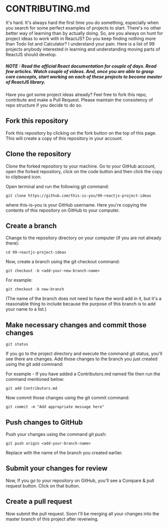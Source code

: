 # CONTRIBUTING.md

It's hard. It's always hard the first time you do something, especially when you search for some perfect examples of projects to start. There's no other better way of learning than by actually doing. So, are you always on hunt for project ideas to work with in ReactJS? Do you keep finding nothing more than Todo list and Calculator? I understand your pain.
Here is a list of 99 projects anybody interested in learning and understanding moving parts of ReactJS should develop.




##### NOTE : Read the official React documentation for couple of days. Read few articles. Watch couple of videos. And, once you are able to grasp core concepts, start working on each of these projects to become master of ReactJS library.

Have you got some project ideas already? Feel free to fork this repo, contribute and make a Pull Request. Please maintain the consistency of repo structure if you decide to do so.

## Fork this repository
Fork this repository by clicking on the fork button on the top of this page. This will create a copy of this repository in your account.

## Clone the repository

Clone the forked repository to your machine. Go to your GitHub account, open the forked repository, click on the code button and then click the copy to clipboard icon.

Open terminal and run the following git command:


`git clone https://github.com/this-is-you/99-reactjs-project-ideas`

where this-is-you is your GitHub username. Here you're copying the contents of this repository on GitHub to your computer.

## Create a branch
Change to the repository directory on your computer (if you are not already there):

`cd 99-reactjs-project-ideas`

Now, create a branch using the git checkout command:

`git checkout -b <add-your-new-branch-name>`

For example:

`git checkout -b new-branch`

(The name of the branch does not need to have the word add in it, but it's a reasonable thing to include because the purpose of this branch is to add your name to a list.)

## Make necessary changes and commit those changes

`git status`

If you go to the project directory and execute the command git status, you'll see there are changes. Add those changes to the branch you just created using the git add command:

For example - If you have added a Contributors.md named file then run the command mentioned below:

`git add Contributors.md`

Now commit those changes using the git commit command:

`git commit -m "Add appropriate message here"`

## Push changes to GitHub
Push your changes using the command git push:

`git push origin <add-your-branch-name>`

Replace <add-your-branch-name> with the name of the branch you created earlier.

## Submit your changes for review
Now, If you go to your repository on GitHub, you'll see a Compare & pull request button. Click on that button.

## Create a pull request

Now submit the pull request. Soon I'll be merging all your changes into the master branch of this project after reveiwing. 